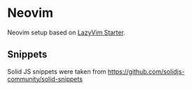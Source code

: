 # Neovim

Neovim setup based on [LazyVim Starter](https://github.com/LazyVim/starter).

## Snippets

Solid JS snippets were taken from https://github.com/solidjs-community/solid-snippets
